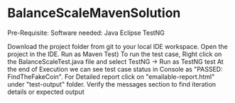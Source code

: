 # BalanceScaleMavenSolution
Pre-Requisite:
Software needed:
Java 
Eclipse
TestNG


Download the project folder from git to your local IDE workspace.
Open the project in the IDE. Run as Maven Test)
To run the test case, Right click on the BalanceScaleTest.java file and select TestNG -> Run as TestNG test
At the end of Execution we can see test case status in Console as "PASSED: FindTheFakeCoin". 
For Detailed report click on "emailable-report.html" under "test-output" folder.
Verify the messages section to find iteration details or expected output

